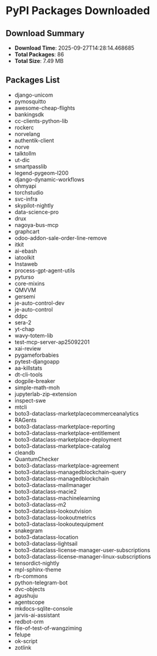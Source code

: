 # PyPI Packages Downloaded

## Download Summary
- **Download Time**: 2025-09-27T14:28:14.468685
- **Total Packages**: 86
- **Total Size**: 7.49 MB

## Packages List
- django-unicom
- pymosquitto
- awesome-cheap-flights
- bankingsdk
- cc-clients-python-lib
- rockerc
- norvelang
- authentik-client
- norve
- talktollm
- ut-dic
- smartpasslib
- legend-pygeom-l200
- django-dynamic-workflows
- ohmyapi
- torchstudio
- svc-infra
- skypilot-nightly
- data-science-pro
- drux
- nagoya-bus-mcp
- graphcart
- odoo-addon-sale-order-line-remove
- itkit
- ai-ebash
- iatoolkit
- Instaweb
- process-gpt-agent-utils
- pyturso
- core-mixins
- QMVVM
- gersemi
- je-auto-control-dev
- je-auto-control
- ddpc
- sera-2
- yt-chap
- wavy-totem-lib
- test-mcp-server-ap25092201
- xai-review
- pygameforbabies
- pytest-djangoapp
- aa-killstats
- dt-cli-tools
- dogpile-breaker
- simple-math-moh
- jupyterlab-zip-extension
- inspect-swe
- mtcli
- boto3-dataclass-marketplacecommerceanalytics
- RAGents
- boto3-dataclass-marketplace-reporting
- boto3-dataclass-marketplace-entitlement
- boto3-dataclass-marketplace-deployment
- boto3-dataclass-marketplace-catalog
- cleandb
- QuantumChecker
- boto3-dataclass-marketplace-agreement
- boto3-dataclass-managedblockchain-query
- boto3-dataclass-managedblockchain
- boto3-dataclass-mailmanager
- boto3-dataclass-macie2
- boto3-dataclass-machinelearning
- boto3-dataclass-m2
- boto3-dataclass-lookoutvision
- boto3-dataclass-lookoutmetrics
- boto3-dataclass-lookoutequipment
- snakegram
- boto3-dataclass-location
- boto3-dataclass-lightsail
- boto3-dataclass-license-manager-user-subscriptions
- boto3-dataclass-license-manager-linux-subscriptions
- tensordict-nightly
- mpl-sphinx-theme
- rb-commons
- python-telegram-bot
- dvc-objects
- agushuju
- agentscope
- mkdocs-sqlite-console
- jarvis-ai-assistant
- redbot-orm
- file-of-test-of-wangziming
- felupe
- ok-script
- zotlink
